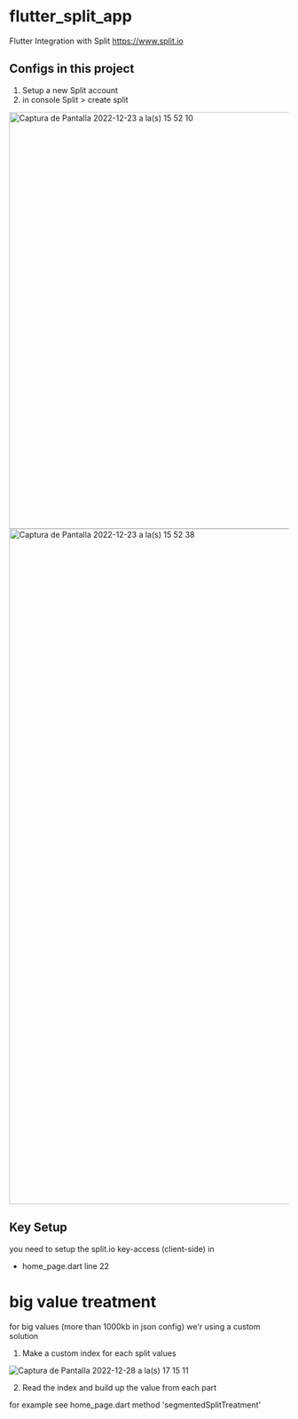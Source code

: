 # flutter_split_app

Flutter Integration with Split
https://www.split.io

## Configs in this project

1. Setup a new Split account
2. in console Split > create split

<img width="751" alt="Captura de Pantalla 2022-12-23 a la(s) 15 52 10" src="https://user-images.githubusercontent.com/75485698/209394102-df41b8d3-81fd-4934-b648-af84b67366d0.png">
<img width="1218" alt="Captura de Pantalla 2022-12-23 a la(s) 15 52 38" src="https://user-images.githubusercontent.com/75485698/209394143-006c9d43-9c3d-47bd-bf28-c272b6137ee2.png">


## Key Setup

you need to setup the split.io key-access (client-side) in 
- home_page.dart line 22

# big value treatment
for big values (more than 1000kb in json config) we'r using a custom solution
1. Make a custom index for each split values

![Captura de Pantalla 2022-12-28 a la(s) 17 15 11](https://user-images.githubusercontent.com/75485698/209995384-d565a274-fda4-45a9-8143-d0e76f235ecd.png)

2. Read the index and build up the value from each part

for example see home_page.dart method 'segmentedSplitTreatment'
